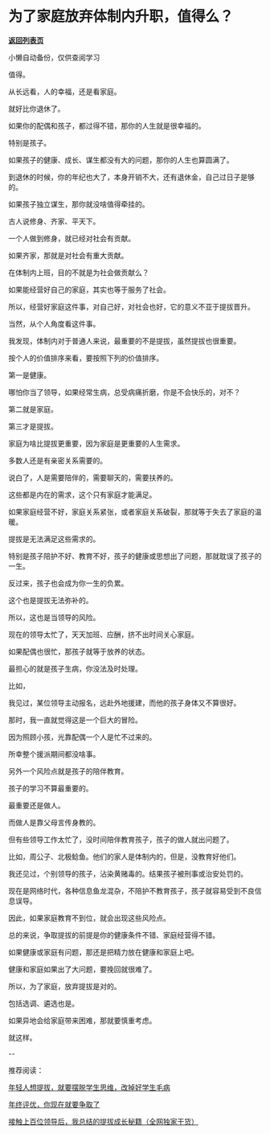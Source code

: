 # 为了家庭放弃体制内升职，值得么？

[**返回列表页**](/gzh/费曼的小茶馆)

小懒自动备份，仅供查阅学习

值得。

从长远看，人的幸福，还是看家庭。

就好比你退休了。  

如果你的配偶和孩子，都过得不错，那你的人生就是很幸福的。

特别是孩子。

如果孩子的健康、成长、谋生都没有大的问题，那你的人生也算圆满了。  

到退休的时候，你的年纪也大了，本身开销不大，还有退休金，自己过日子是够的。

如果孩子独立谋生，那你就没啥值得牵挂的。  

古人说修身、齐家、平天下。  

一个人做到修身，就已经对社会有贡献。  

如果齐家，那就是对社会有重大贡献。

在体制内上班，目的不就是为社会做贡献么？

如果能经营好自己的家庭，其实也等于服务了社会。  

所以，经营好家庭这件事，对自己好，对社会也好，它的意义不亚于提拔晋升。

当然，从个人角度看这件事。

我发现，体制内对于普通人来说，最重要的不是提拔，虽然提拔也很重要。

按个人的价值排序来看，要按照下列的价值排序。  

第一是健康。

哪怕你当了领导，如果经常生病，总受病痛折磨，你是不会快乐的，对不？

第二就是家庭。  

第三才是提拔。

家庭为啥比提拔更重要，因为家庭是更重要的人生需求。  

多数人还是有亲密关系需要的。  

说白了，人是需要陪伴的，需要聊天的，需要扶养的。

这些都是内在的需求，这个只有家庭才能满足。  

如果家庭经营不好，家庭关系紧张，或者家庭关系破裂，那就等于失去了家庭的温暖。  

提拔是无法满足这些需求的。  

特别是孩子陪护不好、教育不好，孩子的健康或思想出了问题，那就耽误了孩子的一生。

反过来，孩子也会成为你一生的负累。

这个也是提拔无法弥补的。

所以，这也是当领导的风险。

现在的领导太忙了，天天加班、应酬，挤不出时间关心家庭。

如果配偶也很忙，那孩子就等于放养的状态。

最担心的就是孩子生病，你没法及时处理。  

比如，

我见过，某位领导主动报名，远赴外地援建，而他的孩子身体又不算很好。

那时，我一直就觉得这是一个巨大的冒险。  

因为照顾小孩，光靠配偶一个人是忙不过来的。

所幸整个援派期间都没啥事。

另外一个风险点就是孩子的陪伴教育。  

孩子的学习不算最重要的。  

最重要还是做人。

而做人是靠父母言传身教的。

但有些领导工作太忙了，没时间陪伴教育孩子，孩子的做人就出问题了。  

比如，周公子、北极鲶鱼。他们的家人是体制内的，但是，没教育好他们。

我还见过，个别领导的孩子，沾染黄赌毒的。结果孩子被刑事或治安处罚的。  

现在是网络时代，各种信息鱼龙混杂，不陪护不教育孩子，孩子就容易受到不良信息误导。

因此，如果家庭教育不到位，就会出现这些风险点。  

总的来说，争取提拔的前提是你的健康条件不错、家庭经营得不错。

如果健康或家庭有问题，那还是把精力放在健康和家庭上吧。

健康和家庭如果出了大问题，要挽回就很难了。  

所以，为了家庭，放弃提拔是对的。

包括选调、遴选也是。  

如果异地会给家庭带来困难，那就要慎重考虑。

就这样。

\--  

推荐阅读：  

[年轻人想提拔，就要摆脱学生思维，改掉好学生毛病](http://mp.weixin.qq.com/s?__biz=Mzk0MzcyOTA5Ng==&mid=2247488462&idx=2&sn=89dc56af0d0e79e0a86e406a9bea95f0&chksm=c32e2369f459aa7fc935d1eef4604ed580ded6e2283d112874c901e4f9ea0150dbd5a800e70e&scene=21#wechat_redirect)  

[年终评优，你现在就要争取了](http://mp.weixin.qq.com/s?__biz=Mzk0MzcyOTA5Ng==&mid=2247488451&idx=1&sn=586dde1b994cca8f6a544c899ecd27e5&chksm=c32e2364f459aa72386cd4eda606262a6ee6b7abbd5537c8c547ca319d50c4089f6fcd602f82&scene=21#wechat_redirect)  

[接触上百位领导后，我总结的提拔成长秘籍（全网独家干货）](http://mp.weixin.qq.com/s?__biz=Mzk0MzcyOTA5Ng==&mid=2247488424&idx=1&sn=27386b79c34691e800fc5b494565eace&chksm=c32e230ff459aa194560d9e73ea5f233ad923740a4b31a6fab0f85d4314368df4c20bbfe131c&scene=21#wechat_redirect)

